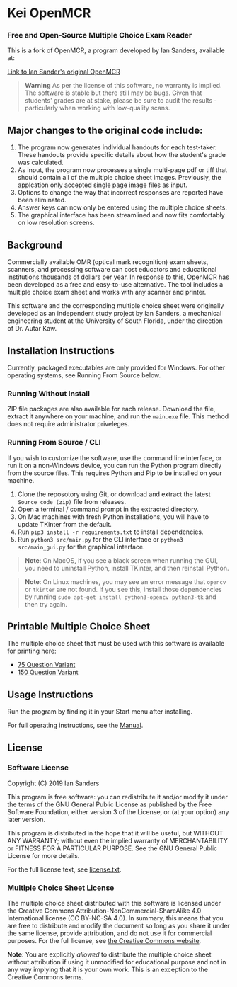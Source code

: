 # Kei OpenMCR

### Free and Open-Source Multiple Choice Exam Reader

This is a fork of OpenMCR, a program developed by Ian Sanders, available at:

[Link to Ian Sander's original OpenMCR](https://github.com/iansan5653/open-mcr)

> **Warning** As per the license of this software, no warranty is implied. The software is stable but there still may be bugs. Given that students' grades are at stake, please be sure to audit the results - particularly when working with low-quality scans.

## Major changes to the original code include:
 1. The program now generates individual handouts for each test-taker. These handouts provide specific details about how the student's grade was calculated.
 2. As input, the program now processes a single multi-page pdf or tiff that should contain all of the multiple choice sheet images. Previously, the applcation only accepted single page image files as input.
 3. Options to change the way that incorrect responses are reported have been eliminated.
 4. Answer keys can now only be entered using the multiple choice sheets.
 5. The graphical interface has been streamlined and now fits comfortably on low resolution screens.

## Background

Commercially available OMR (optical mark recognition) exam sheets, scanners, and processing software can cost educators and educational institutions thousands of dollars per year. In response to this, OpenMCR has been developed as a free and easy-to-use alternative. The tool includes a multiple choice exam sheet and works with any scanner and printer.

This software and the corresponding multiple choice sheet were originally developed as an independent study project by Ian Sanders, a mechanical engineering student at the University of South Florida, under the direction of Dr. Autar Kaw.

## Installation Instructions

Currently, packaged executables are only provided for Windows. For other operating systems, see Running From Source below.

### Running Without Install

ZIP file packages are also available for each release. Download the file, extract it anywhere on your machine, and run the `main.exe` file. This method does not require administrator priveleges.

### Running From Source / CLI

If you wish to customize the software, use the command line interface, or run it on a non-Windows device, you can run the Python program directly from the source files. This requires Python and Pip to be installed on your machine.

1. Clone the reposotory using Git, or download and extract the latest `Source code (zip)` file from releases.
2. Open a terminal / command prompt in the extracted directory.
3. On Mac machines with fresh Python installations, you will have to update TKinter from the default.
4. Run `pip3 install -r requirements.txt` to install dependencies.
5. Run `python3 src/main.py` for the CLI interface or `python3 src/main_gui.py` for the graphical interface.

> **Note**: On MacOS, if you see a black screen when running the GUI, you need to uninstall Python, install TKinter, and then reinstall Python.

> **Note**: On Linux machines, you may see an error message that `opencv` or `tkinter` are not found. If you see this, install those dependencies by running `sudo apt-get install python3-opencv python3-tk` and then try again.

## Printable Multiple Choice Sheet

The multiple choice sheet that must be used with this software is available
for printing here:

* [75 Question Variant](https://github.com/orchardguides/kei-open-mcr/blob/main/src/assets/multiple_choice_sheet_75q.pdf)
* [150 Question Variant](https://github.com/orchardguides/kei-open-mcr/blob/main/src/assets/multiple_choice_sheet_150q.pdf)

## Usage Instructions

Run the program by finding it in your Start menu after installing.

For full operating instructions, see the [Manual](src/assets/manual.md).

## License

### Software License

Copyright (C) 2019 Ian Sanders

This program is free software: you can redistribute it and/or modify
it under the terms of the GNU General Public License as published by
the Free Software Foundation, either version 3 of the License, or
(at your option) any later version.

This program is distributed in the hope that it will be useful,
but WITHOUT ANY WARRANTY; without even the implied warranty of
MERCHANTABILITY or FITNESS FOR A PARTICULAR PURPOSE.  See the
GNU General Public License for more details.

For the full license text, see [license.txt](./license.txt).

### Multiple Choice Sheet License

The multiple choice sheet distributed with this software is licensed under the Creative Commons Attribution-NonCommercial-ShareAlike 4.0 International license (CC BY-NC-SA 4.0). In summary, this means that you are free to distribute and modify the document so long as you share it under the same license, provide attribution, and do not use it for commercial purposes. For the full license, see
[the Creative Commons website](https://creativecommons.org/licenses/by-nc-sa/4.0/).

**Note**: You are explicitly _allowed_ to distribute the multiple choice sheet without attribution if using it unmodified for educational purpose and not in any way implying that it is your own work. This is an exception to the Creative Commons terms. 
